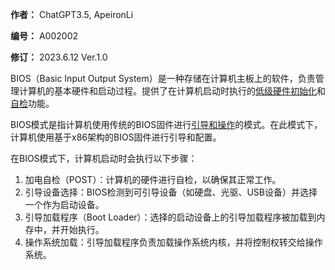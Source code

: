 **作者：** ChatGPT3.5, ApeironLi

**编号：** A002002

**修订：** 2023.6.12 Ver.1.0

BIOS（Basic Input Output System）是一种存储在计算机主板上的软件，负责管理计算机的基本硬件和启动过程。提供了在计算机启动时执行的<u>低级硬件初始化</u>和<u>自检</u>功能。

BIOS模式是指计算机使用传统的BIOS固件进行<u>引导和操作</u>的模式。在此模式下，计算机使用基于x86架构的BIOS固件进行引导和配置。

在BIOS模式下，计算机启动时会执行以下步骤：

1. 加电自检（POST）：计算机的硬件进行自检，以确保其正常工作。
2. 引导设备选择：BIOS检测到可引导设备（如硬盘、光驱、USB设备）并选择一个作为启动设备。
3. 引导加载程序（Boot Loader）：选择的启动设备上的引导加载程序被加载到内存中，并开始执行。
4. 操作系统加载：引导加载程序负责加载操作系统内核，并将控制权转交给操作系统。
